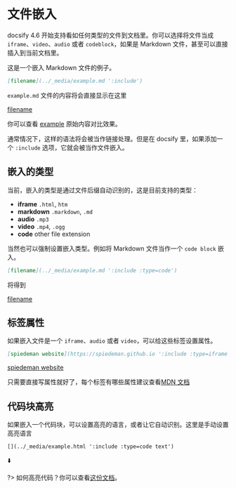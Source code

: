 # 文件嵌入

docsify 4.6 开始支持看如任何类型的文件到文档里。你可以选择将文件当成
`iframe`、`video`、`audio` 或者 `codeblock`，如果是 Markdown
文件，甚至可以直接插入到当前文档里。

这是一个嵌入 Markdown 文件的例子。

```markdown
[filename](../_media/example.md ':include')
```

`example.md` 文件的内容将会直接显示在这里

[filename](../_media/example.md ':include')

你可以查看 [example](../_media/example.md ':ignore') 原始内容对比效果。

通常情况下，这样的语法将会被当作链接处理。但是在 docsify 里，如果添加一个
`:include` 选项，它就会被当作文件嵌入。

## 嵌入的类型
当前，嵌入的类型是通过文件后缀自动识别的，这是目前支持的类型：
- **iframe** `.html`, `htm`
- **markdown** `.markdown`, `.md`
- **audio** `.mp3`
- **video** `.mp4`, `.ogg`
- **code** other file extension

当然也可以强制设置嵌入类型。例如将 Markdown 文件当作一个 `code block`
嵌入。

```markdown
[filename](../_media/example.md ':include :type=code')
```

将得到

[filename](../_media/example.md ':include :type=code')

## 标签属性
如果嵌入文件是一个 `iframe`、`audio` 或者 `video`，可以给这些标签设置属性。

```markdown
[spiedeman website](https://spiedeman.github.io ':include :type=iframe width=100% height=400px')
```
[spiedeman website](https://spiedeman.github.io ':include :type=iframe width=100% height=400px')

只需要直接写属性就好了，每个标签有哪些属性建议查看[MDN 文档](https://developer.mozilla.org/en-US/docs/Web/HTML/Element/iframe)

## 代码块高亮
如果嵌入一个代码块，可以设置高亮的语言，或者让它自动识别。这里是手动设置高亮语言

```markdown
[](../_media/example.html ':include :type=code text')
```

[](../_media/example.html ':include :type=code text')

⬇️

?> 如何高亮代码？你可以查看[这份文档](../Custom/language-highlight.md)。
